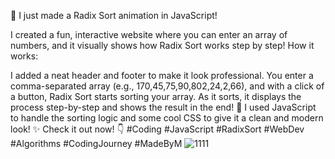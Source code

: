 🚀 I just made a Radix Sort animation in JavaScript! 

I created a fun, interactive website where you can enter an array of numbers, and it visually shows how Radix Sort works step by step!
 How it works:

I added a neat header and footer to make it look professional.
You enter a comma-separated array (e.g., 170,45,75,90,802,24,2,66), and with a click of a button, Radix Sort starts sorting your array.
As it sorts, it displays the process step-by-step and shows the result in the end! 🔢
I used JavaScript to handle the sorting logic and some cool CSS to give it a clean and modern look! ✨
Check it out now! 👇
#Coding #JavaScript #RadixSort #WebDev #Algorithms #CodingJourney #MadeByM
![1111](https://github.com/user-attachments/assets/74d5e573-8806-4d34-b43c-4f4a9382168c)

